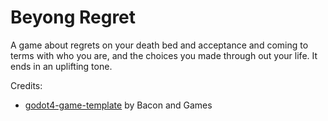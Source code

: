 # Beyong Regret

A game about regrets on your death bed and acceptance and coming to terms with who you are, and the choices you made through out your life. It ends in an uplifting tone.

Credits:
- [godot4-game-template](https://github.com/baconandgames/godot4-game-template) by Bacon and Games
